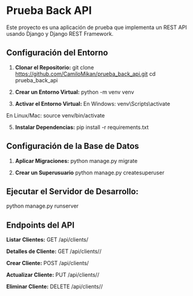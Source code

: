 # Prueba Back API

Este proyecto es una aplicación de prueba que implementa un REST API usando Django y Django REST Framework.

## Configuración del Entorno

1. **Clonar el Repositorio:**
   git clone https://github.com/CamiloMikan/prueba_back_api.git
   cd prueba_back_api

2. **Crear un Entorno Virtual:**
  python -m venv venv

3. **Activar el Entorno Virtual:**
  En Windows:
        venv\Scripts\activate
   
  En Linux/Mac:
        source venv/bin/activate

5. **Instalar Dependencias:**
   pip install -r requirements.txt

## Configuración de la Base de Datos

1. **Aplicar Migraciones:**
  python manage.py migrate

2. **Crear un Superusuario**
  python manage.py createsuperuser

## Ejecutar el Servidor de Desarrollo:
  python manage.py runserver

  ## Endpoints del API
  
**Listar Clientes:**
  GET /api/clients/

**Detalles de Cliente:**
  GET /api/clients/<id>/

**Crear Cliente:**
  POST /api/clients/

**Actualizar Cliente:**
  PUT /api/clients/<id>/

**Eliminar Cliente:**
  DELETE /api/clients/<id>/

